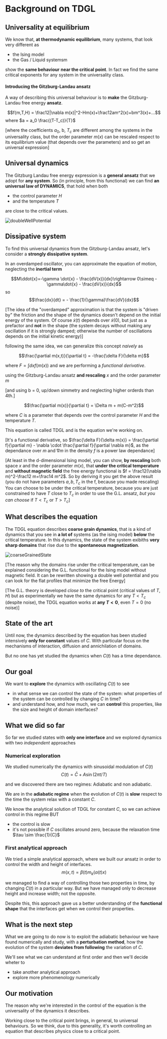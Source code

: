 # Background on TDGL

## Universality at equilibrium

We know that, **at thermodynamic equilibrium**, many systems, that look very different as
- the Ising model
- the Gas / Liquid systemsm

show the **same behaviour** **near the critical point**. In fact we find the same critical exponents for any system in the universality class.

#### Introducing the Gitzburg-Landau ansatz

A way of describing this universal behaviour is to **make** the Gitzburg-Landau free energy **ansatz**.

<!---
A way of finding the critical exponents consists in minimizing the gitzburg landau free energy density **anstatz** $\frac{\partial f}{\partial t} = 0$

[In principle the above statement is right. But in practice you do not consider all the terms of the expansion and you neglect spatial fluctuations, so the gradient, and you find the mean field approximation's approximated critical exponents]
-->

$$f(m,T,H) = \frac12|\nabla m(x)|^2-Hm(x)+\frac12am^2(x)+bm^3(x)+...$$
where $a = a_0 \frac{(T-T_c)}{T}$

[where the coefficients $a_0$, b, $T_c$ are different among the systems in the universality class, but the order parameter $m(x)$ can be rescaled respect to its equilibrium value (that depends over the parameters) and so get an universal expression]

## Universal dynamics

The Gitzburg Landau free energy expression is a **general ansatz** that we adopt for **any system**.
So (in principle, from this functional) we can find **an universal law of DYNAMICS**, that hold when both 
- the control parameter $H$
- and the temperature $T$

are close to the critical values.

![doubleWellPotential](Plots/universal%20V(x).png?raw=true)

## Dissipative system

To find this universal dynamics from the Gitzburg-Landau ansatz, let's consider a **strongly dissipative system**.

In an overdamped oscillator, you can approximate the equation of motion, neglecting the **inertial term**

$$M\ddot{x}=-\gamma \dot{x} - \frac{dV(x)}{dx}\rightarrow 0\simeq -\gamma\dot{x} - \frac{dV(x)}{dx}$$
so
$$\frac{dx}{dt} = - \frac{1}{\gamma}\frac{dV}{dx}$$

[The idea of the "overdamped" approximation is that the system is "driven by" the friction and the shape of the dynamics doesn't depend on the initial energy of the system. Of course $\dot{x}(t)$ depends over $\dot{x}(0)$, but just as a prefactor and **not** in the shape (the system decays without making any oscillation if it is strongly damped; otherwise the number of oscillations depends on the initial kinetic energy)]

following the same idea, we can generalize this concept _naively_ as

$$\frac{\partial m(x,t)}{\partial t} = -\frac{\delta F}{\delta m}$$

where $F = \int dx f(m(x))$ and we are performing a _functional derivative_.

using the Gitzburg-Landau ansatz **and rescaling** $x$ and the order parameter $m$

[and using b = 0, up/down simmetry and neglecting higher orderds than 4th.]

$$\frac{\partial m(x)}{\partial t} = \Delta m + m(C-m^2)$$

where $C$ is a parameter that depends over the control parameter $H$ and the temperature $T$.

This equation is called TDGL and is the equation we're working on.


[It's a functional derivative, so $\frac{\delta F}{\delta m(x)} = \frac{\partial f}{\partial m} - \nabla \cdot \frac{\partial f}{\partial \nabla m}$, as the dependance over $m$ and $\nabla m$ in the density $f$ is a power law dependance]

[At least in the d-dimensional Ising model, you can show, **by rescaling** both space $x$ and the order parameter $m(x)$, that **under the critical temperature** and **without magnetic field** the free energy functional is $f = \frac12(\nabla m)^2-\frac12 m+\frac14 m^2$. So by deriving it you get the above result (you do not have parameters $a,b,T_c$ in the f, because you made rescaling) You can choose to be under the critical temperature, because you are just constrained to have $T$ close to $T_c$ in order to use the G.L. ansatz, _but you can choose_ if $T<T_c$ or $T>T_c$]

## What describes the equation

The TDGL equation describes **coarse grain dynamics**, that is a kind of dynamics that you see in **a lot of** systems (as the ising model) **below** the critical temperature.
In this dynamics, the state of the system exibiths **very sharp domains** that rise due to the **spontaneous magnetization**.

![coarseGrainedState](Plots/interface.png?raw=true)

[The reason why the domains rise under the critical temperature, can be explained considering the G.L. functional for the Ising model without magnetic field. It can be rewritten showing a double well potential and you can look for the flat profiles that minimize the free Energy] 



[The G.L. theory is developed _close to_ the critical point (critical values of $T$, $H$) but as experimentally we have the same dynamics for any $T < T_c$ (despite noise), the TDGL equation works at **any $T<0$**, even $T=0$ (no noise)]


## State of the art

Until now, the dynamics described by the equation has been studied intensively **only for constant** values of $C$.
With particular focus on the mechanisms of interaction, diffusion and annichilation of domains.

But no one has yet studied the dynamics when $C(t)$ has a time dependance.

## Our goal
We want to **explore** the dynamics with oscillating $C(t)$ to see
- in what sense we can control the state of the system: what properties of the system can be controlled by changing $C$ in time?
- and understand how, and how much, we can **control** this properties, like the size and height of domain interfaces?

## What we did so far
So far we studied states with **only one interface** and we explored dynamics with two _independent_ approaches

### Numerical exploration
We studied numerically the dynamics with sinusoidal modulation of $C(t)$
$$C(t) = \bar{C} + A\sin(2\pi t/T)$$

and we discovered there are two regimes: Adiabatic and non adiabatic.

We are in the **adiabatic regime** when the evolution of $C(t)$ is **slow** respect to the time the system relax with a constant $C$.

We know the analytical solution of TDGL for constant $C$, so we can achieve control in this regime BUT
- the control is slow
- it's not possible if $C$ oscillates around zero, because the relaxation time $\tau \sim \frac{1}{C}$

### First analytical approach
We tried a simple analytical approach, where we built our ansatz in order to control the width and height of interfaces.
$$m(x,t) = \beta(t)m_k(\alpha(t)x)$$

we managed to find a way of controlling those two properties in time, by changing $C(t)$ in a particular way. But we have managed only to decrease height and increase width; not the opposite.

Despite this, this approach gave us a better understanding of the **functional shape** that the interfaces get when we control their properties.

## What is the next step

What we are going to do now is to exploit the adiabatic behaviour we have found numerically and study, with a **perturbation method**, how the evolution of the system **deviates from following** the variation of $C$.

We'll see what we can understand at first order and then we'll decide wheter to
- take another analytical approach
- explore more phenomenology numerically

## Our motivation
The reason why we're interested in the control of the equation is the universality of the dynamics it describes.

Working close to the critical point brings, in general, to universal behaviours.
So we think, due to this generality, it's worth controlling an equation that describes physics close to a critical point.